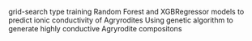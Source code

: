 grid-search type training Random Forest and XGBRegressor models to predict ionic conductivity of Agryrodites
Using genetic algorithm to generate highly conductive Agryrodite compositons

